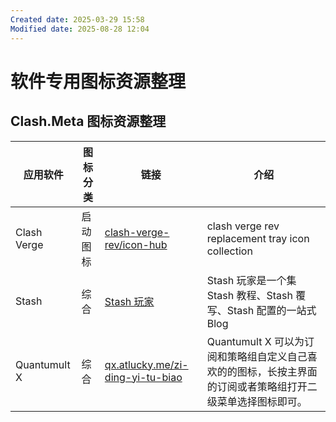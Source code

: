 ```yaml
---
Created date: 2025-03-29 15:58
Modified date: 2025-08-28 12:04
---
```

# 软件专用图标资源整理

## Clash.Meta 图标资源整理

| 应用软件         | 图标分类 | 链接                                                                                            | 介绍                                                          |
| ------------ | ---- | --------------------------------------------------------------------------------------------- | ----------------------------------------------------------- |
| Clash Verge  | 启动图标 | [clash-verge-rev/icon-hub](https://github.com/clash-verge-rev/icon-hub)                       | clash verge rev replacement tray icon collection            |
| Stash        | 综合   | [Stash 玩家](https://clashios.app/blog/icon-set)                                                | Stash 玩家是一个集 Stash 教程、Stash 覆写、Stash 配置的一站式 Blog            |
| Quantumult X | 综合   | [qx.atlucky.me/zi-ding-yi-tu-biao](https://qx.atlucky.me/shi-yong-fang-fa/zi-ding-yi-tu-biao) | Quantumult X 可以为订阅和策略组自定义自己喜欢的的图标，长按主界面的订阅或者策略组打开二级菜单选择图标即可。 |